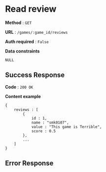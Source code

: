 # Read review

**Method** : `GET`

**URL** : `/games/:game_id/reviews`

**Auth required** : `False`

**Data constraints** 
```
NULL
```

## Success Response

**Code** : `200 OK`

**Content example**
```
{
    reviews : [
        {
            id : 1,
            name : "smk0107",
            value : "This game is Terrible",
            score : 0.5
        },
        ...
    ]
}
```

## Error Response